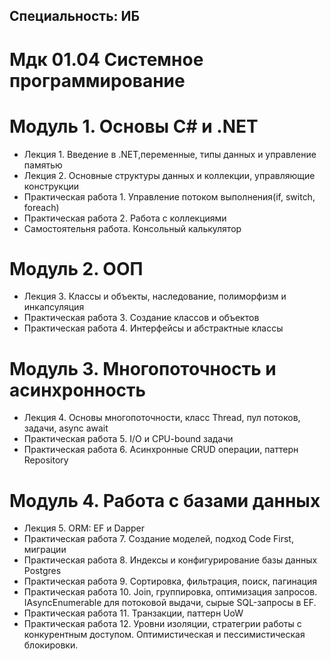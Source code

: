 ## Специальность: ИБ
# Мдк 01.04 Системное программирование

# Модуль 1. Основы C# и .NET

- Лекция 1. Введение в .NET,переменные, типы данных и управление памятью
- Лекция 2. Основные структуры данных и коллекции, управляющие конструкции
- Практическая работа 1. Управление потоком выполнения(if, switch, foreach)
- Практическая работа 2. Работа с коллекциями
- Самостоятельня работа. Консольный калькулятор

# Модуль 2. ООП

- Лекция 3. Классы и объекты, наследование, полиморфизм и инкапсуляция
- Практическая работа 3. Создание классов и объектов
- Практическая работа 4. Интерфейсы и абстрактные классы

# Модуль 3. Многопоточность и асинхронность

- Лекция 4. Основы многопоточности, класс Thread, пул потоков, задачи, async await
- Практическая работа 5. I/O и CPU-bound задачи
- Практическая работа 6. Асинхронные CRUD операции, паттерн Repository


# Модуль 4. Работа с базами данных

- Лекция 5. ORM: EF и Dapper
- Практическая работа 7. Создание моделей, подход Code First, миграции
- Практическая работа 8. Индексы и конфигурирование базы данных Postgres
- Практическая работа 9. Сортировка, фильтрация, поиск, пагинация
- Практическая работа 10. Join, группировка, оптимизация запросов. IAsyncEnumerable для потоковой выдачи, сырые SQL-запросы в EF.
- Практическая работа 11. Транзакции, паттерн UoW
- Практическая работа 12. Уровни изоляции, стратегрии работы с конкурентным доступом. Оптимистическая и пессимистическая блокировки.